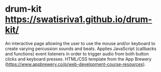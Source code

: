 # drum-kit https://swatisriva1.github.io/drum-kit/
An interactive page allowing the user to use the mouse and/or keyboard to create varying percussion sounds and beats.
Applies JavaScript (callbacks and functions) event listeners in order to trigger audio from both button clicks and keyboard presses. HTML/CSS template from the App Brewery (https://www.appbrewery.co/p/web-development-course-resources).

